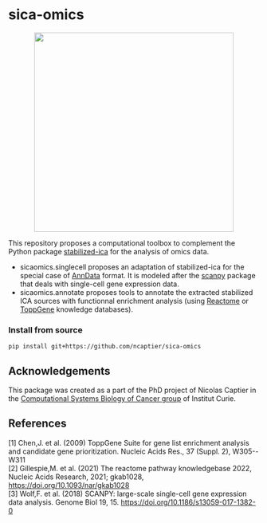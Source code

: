 # sica-omics

<p align="center">
    <img src="https://github.com/ncaptier/sica-omics/temporary_logo.png" width="400" height="400" />
</p>

This repository proposes a computational toolbox to complement the Python package [stabilized-ica](https://github.com/ncaptier/stabilized-ica) for the analysis of omics data.   

* sicaomics.singlecell proposes an adaptation of stabilized-ica for the special case of [AnnData](https://anndata.readthedocs.io/en/latest/) format. It is modeled after the [scanpy](https://scanpy.readthedocs.io/en/stable/) package that deals with single-cell gene expression data.
* sicaomics.annotate proposes tools to annotate the extracted stabilized ICA sources with functionnal enrichment analysis (using [Reactome](https://reactome.org/) or [ToppGene](https://toppgene.cchmc.org/) knowledge databases).


### Install from source
```
pip install git+https://github.com/ncaptier/sica-omics
```


## Acknowledgements

This package was created as a part of the PhD project of Nicolas Captier in the [Computational Systems Biology of Cancer group](https://sysbio.curie.fr/) of Institut Curie.

## References

[1] Chen,J. et al. (2009) ToppGene Suite for gene list enrichment analysis and candidate
gene prioritization. Nucleic Acids Res., 37 (Suppl. 2), W305--W311   
[2] Gillespie,M. et al. (2021) The reactome pathway knowledgebase 2022, Nucleic Acids Research, 2021; gkab1028, https://doi.org/10.1093/nar/gkab1028   
[3] Wolf,F. et al. (2018) SCANPY: large-scale single-cell gene expression data analysis. Genome Biol 19, 15. https://doi.org/10.1186/s13059-017-1382-0   
